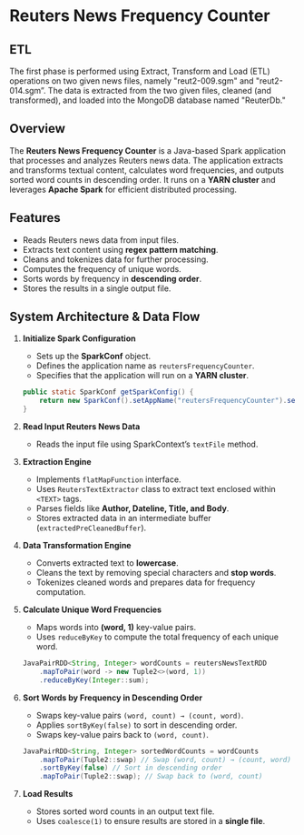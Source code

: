 # Reuters News Frequency Counter

## ETL

The first phase is performed using Extract, Transform and Load (ETL) operations on two given
news files, namely "reut2-009.sgm" and "reut2-014.sgm”. The data is extracted from the two
given files, cleaned (and transformed), and loaded into the MongoDB database named "ReuterDb."

## Overview
The **Reuters News Frequency Counter** is a Java-based Spark application that processes and analyzes Reuters news data. The application extracts and transforms textual content, calculates word frequencies, and outputs sorted word counts in descending order. It runs on a **YARN cluster** and leverages **Apache Spark** for efficient distributed processing.

## Features
- Reads Reuters news data from input files.
- Extracts text content using **regex pattern matching**.
- Cleans and tokenizes data for further processing.
- Computes the frequency of unique words.
- Sorts words by frequency in **descending order**.
- Stores the results in a single output file.

## System Architecture & Data Flow

1. **Initialize Spark Configuration**
   - Sets up the **SparkConf** object.
   - Defines the application name as `reutersFrequencyCounter`.
   - Specifies that the application will run on a **YARN cluster**.
   
   ```java
   public static SparkConf getSparkConfig() {
       return new SparkConf().setAppName("reutersFrequencyCounter").setMaster("yarn");
   }
   ```

2. **Read Input Reuters News Data**
   - Reads the input file using SparkContext’s `textFile` method.

3. **Extraction Engine**
   - Implements `flatMapFunction` interface.
   - Uses `ReutersTextExtractor` class to extract text enclosed within `<TEXT>` tags.
   - Parses fields like **Author, Dateline, Title, and Body**.
   - Stores extracted data in an intermediate buffer (`extractedPreCleanedBuffer`).

4. **Data Transformation Engine**
   - Converts extracted text to **lowercase**.
   - Cleans the text by removing special characters and **stop words**.
   - Tokenizes cleaned words and prepares data for frequency computation.

5. **Calculate Unique Word Frequencies**
   - Maps words into **(word, 1)** key-value pairs.
   - Uses `reduceByKey` to compute the total frequency of each unique word.
   
   ```java
   JavaPairRDD<String, Integer> wordCounts = reutersNewsTextRDD
       .mapToPair(word -> new Tuple2<>(word, 1))
       .reduceByKey(Integer::sum);
   ```

6. **Sort Words by Frequency in Descending Order**
   - Swaps key-value pairs `(word, count) → (count, word)`.
   - Applies `sortByKey(false)` to sort in descending order.
   - Swaps key-value pairs back to `(word, count)`.
   
   ```java
   JavaPairRDD<String, Integer> sortedWordCounts = wordCounts
       .mapToPair(Tuple2::swap) // Swap (word, count) → (count, word)
       .sortByKey(false) // Sort in descending order
       .mapToPair(Tuple2::swap); // Swap back to (word, count)
   ```

7. **Load Results**
   - Stores sorted word counts in an output text file.
   - Uses `coalesce(1)` to ensure results are stored in a **single file**.

